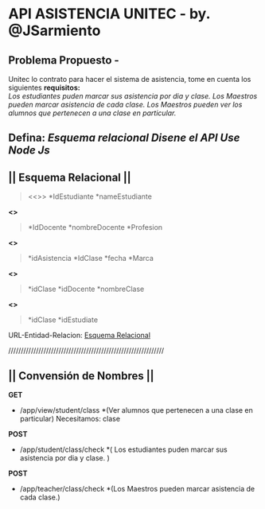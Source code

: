 # API ASISTENCIA UNITEC - by. @JSarmiento
## Problema Propuesto -
Unitec lo contrato para hacer el sistema de asistencia, tome en cuenta los siguientes **requisitos:**   
    *Los estudiantes puden marcar sus asistencia por dia y clase.*
    *Los Maestros pueden marcar asistencia de cada clase.*
    *Los Maestros pueden ver los alumnos que pertenecen a una clase en particular.*

**Defina:**
    *Esquema relacional*
    *Disene el API*
    *Use Node Js*
--------------------------------------------------------------------------------------------------
## || Esquema Relacional ||
**<Tablas>**
> <<<Estudiante>>>
> *IdEstudiante
> *nameEstudiante

**<<Maestros>>**
> *IdDocente
> *nombreDocente
> *Profesion


**<<Asistencia>>**
> *idAsistencia
> *IdClase
> *fecha
> *Marca


**<<Clases>>**
> *idClase
> *idDocente
> *nombreClase


**<<Matrcula>>**
> *idClase
> *idEstudiate

URL-Entidad-Relacion: 
[Esquema Relacional](https://www.lucidchart.com/invitations/accept/b2852937-e08a-4e46-9467-064591eda926)

//////////////////////////////////////////////////////////////

## || Convensión de Nombres ||

**GET**
* /app/view/student/class  *(Ver alumnos que pertenecen a una clase en particular)
Necesitamos: clase

**POST**
* /app/student/class/check  *( Los estudiantes puden marcar sus asistencia por dia y clase. )

**POST**
* /app/teacher/class/check *(Los Maestros pueden marcar asistencia de cada clase.)

